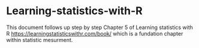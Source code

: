 # Learning-statistics-with-R
This document follows up step by step Chapter 5 of Learning statistics with R https://learningstatisticswithr.com/book/ which is a fundation chapter within statistic mesurment.
